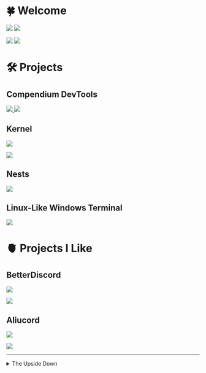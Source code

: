 # 🍀 Welcome

<a href="https://discord.gg/c9ESSur"><img src="https://shields.io/discord/459014303224168449?label=Discord&logo=discord&color=7289da" /></a>
<img src="https://visitor-badge.glitch.me/badge?page_id=Kyza.Kyza" />

<img src="https://github-readme-stats.vercel.app/api?username=Kyza&theme=dark&hide=['issues']&show_icons=true" />
<img src="https://github-readme-stats.vercel.app/api/top-langs/?username=Kyza&layout=compact&theme=dark" />

# 🛠️ Projects

## Compendium DevTools

<a href="https://github.com/CompendiumDevTools/devtools">
  <img src="https://github-readme-stats.vercel.app/api/pin?username=CompendiumDevTools&repo=devtools&theme=dark" />
</a>
<a href="https://github.com/CompendiumDevTools/library">
  <img src="https://github-readme-stats.vercel.app/api/pin?username=CompendiumDevTools&repo=library&theme=dark" />
</a>

## Kernel

<a href="https://discord.gg/8mPTjTZ4SZ"><img src="https://shields.io/discord/891039687785996328?label=Discord&logo=discord&color=7289da" /></a>

<a href="https://github.com/kernel-mod">
  <img src="https://github-readme-stats.vercel.app/api/pin?username=kernel-mod&repo=electron&theme=dark" />
</a>

## Nests

<a href="https://github.com/Kyza/nests">
  <img src="https://github-readme-stats.vercel.app/api/pin?username=Kyza&repo=nests&theme=dark" />
</a>

## Linux-Like Windows Terminal

<a href="https://github.com/Kyza/linux-like-windows-terminal">
  <img src="https://github-readme-stats.vercel.app/api/pin?username=Kyza&repo=linux-like-windows-terminal&theme=dark" />
</a>

# 🫀 Projects I Like

## BetterDiscord

<a href="https://discord.gg/0Tmfo5ZbORCRqbAd"><img src="https://shields.io/discord/86004744966914048?label=Discord&logo=discord&color=7289da" /></a>

<a href="https://github.com/BetterDiscord/BetterDiscord">
  <img src="https://github-readme-stats.vercel.app/api/pin?username=BetterDiscord&repo=BetterDiscord&theme=dark" />
</a>

## Aliucord

<a href="https://discord.gg/EsNDvBaHVU"><img src="https://shields.io/discord/811255666990907402?label=Discord&logo=discord&color=7289da" /></a>

<a href="https://github.com/Aliucord/Aliucord">
  <img src="https://github-readme-stats.vercel.app/api/pin?username=Aliucord&repo=Aliucord&theme=dark" />
</a>

---

<details>
  <summary>The Upside Down</summary>
  
  <img src="/mick_rory.webp" />
</details>
